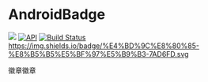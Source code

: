 # AndroidBadge

[![](https://jitpack.io/v/FindaBottle/AndroidBadge.svg)](https://jitpack.io/#FindaBottle/AndroidBadge)
[![API](https://img.shields.io/badge/API-14%2B-brightgreen.svg?style=flat)](https://android-arsenal.com/api?level=14)
[![Build Status](https://travis-ci.org/FindaBottle/AndroidBadge.svg?branch=master)](https://travis-ci.org/FindaBottle/AndroidBadge)
https://img.shields.io/badge/%E4%BD%9C%E8%80%85-%E8%B5%B5%E5%BF%97%E5%B9%B3-7AD6FD.svg

徽章徽章
